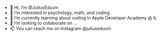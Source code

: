 - 👋 Hi, I’m @JuliusEduvin
- 👀 I’m interested in psychology, math, and coding
- 🌱 I’m currently learning about coding in Apple Developer Academy @ IL
- 💞️ I’m looking to collaborate on ...
- 📫 You can reach me on Instagram @juliuseduvin

<!---
JuliusEduvin/JuliusEduvin is a ✨ special ✨ repository because its `README.md` (this file) appears on your GitHub profile.
You can click the Preview link to take a look at your changes.
--->
